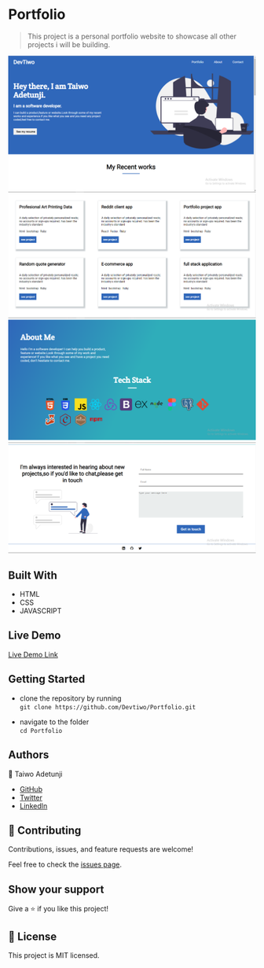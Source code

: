 # Portfolio

> This project is a personal portfolio website to showcase all other projects i will be building.

![screenshot](images/port1.PNG)
![screenshot](images/port2.PNG)
![screenshot](images/port3.PNG)
![screenshot](images/port4.PNG)


## Built With

- HTML
- CSS
- JAVASCRIPT

## Live Demo
[Live Demo Link]()


## Getting Started
- clone the repository by running\
    `git clone https://github.com/Devtiwo/Portfolio.git`

- navigate to the folder\
    `cd Portfolio`


## Authors

👤 Taiwo Adetunji

- [GitHub](https://github.com/Devtiwo)
- [Twitter](https://twitter.com/devtiwo)
- [LinkedIn](https://www.linkedin.com/in/taiwo-adetunji-860666225/)


## 🤝 Contributing

Contributions, issues, and feature requests are welcome!

Feel free to check the [issues page](../../issues/).

## Show your support

Give a ⭐️ if you like this project!

## 📝 License

This project is MIT licensed.
